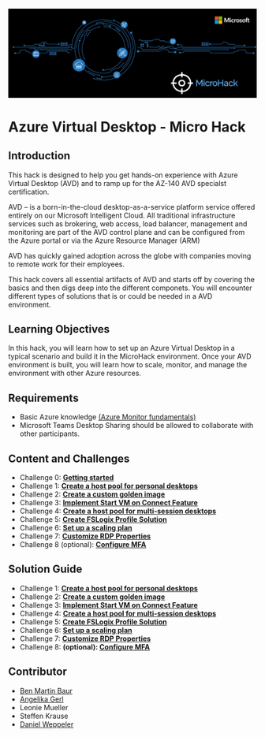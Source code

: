 ![image](Images/MicroHack_Logo_1.png)

# Azure Virtual Desktop - Micro Hack

## Introduction

This hack is designed to help you get hands-on experience with Azure Virtual Desktop (AVD) and to ramp up for the AZ-140 AVD specialst certification. 

AVD – is a born-in-the-cloud desktop-as-a-service platform service offered entirely on our Microsoft Intelligent Cloud. 
All traditional infrastructure services such as brokering, web access, load balancer, management and monitoring are part of the AVD control plane and can be configured from the Azure portal or via the Azure Resource Manager (ARM)

AVD has quickly gained adoption across the globe with companies moving to remote work for their employees. 

This hack covers all essential artifacts of AVD and starts off by covering the basics and then digs deep into the different componets. You will encounter different types of solutions that is or could be needed in a AVD environment. 

## Learning Objectives

In this hack, you will learn how to set up an Azure Virtual Desktop in a typical scenario and build it in the MicroHack environment. Once your AVD environment is built, you will learn how to scale, monitor, and manage the environment with other Azure resources.

## Requirements

- Basic Azure knowledge [(Azure Monitor fundamentals)](https://learn.microsoft.com/en-us/training/paths/monitor-usage-performance-availability-resources-azure-monitor/)
- Microsoft Teams Desktop Sharing should be allowed to collaborate with other participants.

## Content and Challenges

- Challenge 0: **[Getting started](Challenges/00-Pre-Reqs.md)**
- Challenge 1: **[Create a host pool for personal desktops](Challenges/01-Personal-Hostpools.md)**
- Challenge 2: **[Create a custom golden image](Challenges/02-Create-a-custom-golden-image.md)**
- Challenge 3: **[Implement Start VM on Connect Feature](Challenges/03-start-VM-on-connect.md)**
- Challenge 4: **[Create a host pool for multi-session desktops](Challenges/04-multi-session-Hostpools.md)**
- Challenge 5: **[Create FSLogix Profile Solution](Challenges/05-Implement-FSLogix-Profile-Solution.md)**
- Challenge 6: **[Set up a scaling plan](Challenges/06-scaling-plan.md)**
- Challenge 7: **[Customize RDP Properties](Challenges/07-RDP-properties.md)**
- Challenge 8 (optional): **[Configure MFA](Challenges/08-Configure-MFA.md)**

## Solution Guide

- Challenge 1: **[Create a host pool for personal desktops](Solutionguide/01-Personal-Hostpools-solution.md)**
- Challenge 2: **[Create a custom golden image](Solutionguide/02-Create-a-custom-golden-image-solution.md)**
- Challenge 3: **[Implement Start VM on Connect Feature](Solutionguide/03-start-VM-on-connect-solution.md)**
- Challenge 4: **[Create a host pool for multi-session desktops](Solutionguide/04-multi-session-Hostpools-solution.md)**
- Challenge 5: **[Create FSLogix Profile Solution](Solutionguide/05-Implement-FSLogix-Profile-Solution.md)**
- Challenge 6: **[Set up a scaling plan](Solutionguide/06-scaling-plan-solution.md)**
- Challenge 7: **[Customize RDP Properties](Solutionguide/07-RDP-properties-solution.md)**
- Challenge 8: **(optional): [Configure MFA](Solutionguide/08-Configure-MFA.md)**

## Contributor
- [Ben Martin Baur](https://www.linkedin.com/in/ben-martin-baur/)
- [Angelika Gerl](https://www.linkedin.com/in/angelika-gerl/)
- Leonie Mueller
- Steffen Krause
- [Daniel Weppeler](https://www.linkedin.com/in/daniel-weppeler/)
